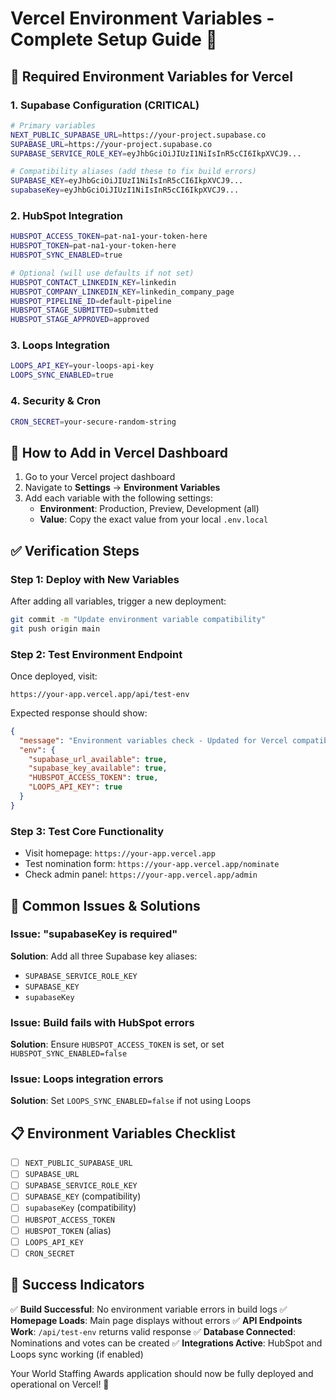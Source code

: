 # Vercel Environment Variables - Complete Setup Guide 🚀

## 🎯 Required Environment Variables for Vercel

### 1. Supabase Configuration (CRITICAL)
```bash
# Primary variables
NEXT_PUBLIC_SUPABASE_URL=https://your-project.supabase.co
SUPABASE_URL=https://your-project.supabase.co
SUPABASE_SERVICE_ROLE_KEY=eyJhbGciOiJIUzI1NiIsInR5cCI6IkpXVCJ9...

# Compatibility aliases (add these to fix build errors)
SUPABASE_KEY=eyJhbGciOiJIUzI1NiIsInR5cCI6IkpXVCJ9...
supabaseKey=eyJhbGciOiJIUzI1NiIsInR5cCI6IkpXVCJ9...
```

### 2. HubSpot Integration
```bash
HUBSPOT_ACCESS_TOKEN=pat-na1-your-token-here
HUBSPOT_TOKEN=pat-na1-your-token-here
HUBSPOT_SYNC_ENABLED=true

# Optional (will use defaults if not set)
HUBSPOT_CONTACT_LINKEDIN_KEY=linkedin
HUBSPOT_COMPANY_LINKEDIN_KEY=linkedin_company_page
HUBSPOT_PIPELINE_ID=default-pipeline
HUBSPOT_STAGE_SUBMITTED=submitted
HUBSPOT_STAGE_APPROVED=approved
```

### 3. Loops Integration
```bash
LOOPS_API_KEY=your-loops-api-key
LOOPS_SYNC_ENABLED=true
```

### 4. Security & Cron
```bash
CRON_SECRET=your-secure-random-string
```

## 🔧 How to Add in Vercel Dashboard

1. Go to your Vercel project dashboard
2. Navigate to **Settings** → **Environment Variables**
3. Add each variable with the following settings:
   - **Environment**: Production, Preview, Development (all)
   - **Value**: Copy the exact value from your local `.env.local`

## ✅ Verification Steps

### Step 1: Deploy with New Variables
After adding all variables, trigger a new deployment:
```bash
git commit -m "Update environment variable compatibility"
git push origin main
```

### Step 2: Test Environment Endpoint
Once deployed, visit:
```
https://your-app.vercel.app/api/test-env
```

Expected response should show:
```json
{
  "message": "Environment variables check - Updated for Vercel compatibility",
  "env": {
    "supabase_url_available": true,
    "supabase_key_available": true,
    "HUBSPOT_ACCESS_TOKEN": true,
    "LOOPS_API_KEY": true
  }
}
```

### Step 3: Test Core Functionality
- Visit homepage: `https://your-app.vercel.app`
- Test nomination form: `https://your-app.vercel.app/nominate`
- Check admin panel: `https://your-app.vercel.app/admin`

## 🚨 Common Issues & Solutions

### Issue: "supabaseKey is required"
**Solution**: Add all three Supabase key aliases:
- `SUPABASE_SERVICE_ROLE_KEY`
- `SUPABASE_KEY`
- `supabaseKey`

### Issue: Build fails with HubSpot errors
**Solution**: Ensure `HUBSPOT_ACCESS_TOKEN` is set, or set `HUBSPOT_SYNC_ENABLED=false`

### Issue: Loops integration errors
**Solution**: Set `LOOPS_SYNC_ENABLED=false` if not using Loops

## 📋 Environment Variables Checklist

- [ ] `NEXT_PUBLIC_SUPABASE_URL`
- [ ] `SUPABASE_URL`
- [ ] `SUPABASE_SERVICE_ROLE_KEY`
- [ ] `SUPABASE_KEY` (compatibility)
- [ ] `supabaseKey` (compatibility)
- [ ] `HUBSPOT_ACCESS_TOKEN`
- [ ] `HUBSPOT_TOKEN` (alias)
- [ ] `LOOPS_API_KEY`
- [ ] `CRON_SECRET`

## 🎉 Success Indicators

✅ **Build Successful**: No environment variable errors in build logs
✅ **Homepage Loads**: Main page displays without errors
✅ **API Endpoints Work**: `/api/test-env` returns valid response
✅ **Database Connected**: Nominations and votes can be created
✅ **Integrations Active**: HubSpot and Loops sync working (if enabled)

Your World Staffing Awards application should now be fully deployed and operational on Vercel! 🚀
